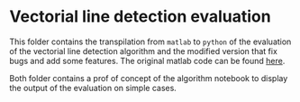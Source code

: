 # Vectorial line detection evaluation

This folder contains the transpilation from ``matlab`` to ``python`` of the evaluation of the vectorial line detection algorithm and the modified version that fix bugs and add some features.
The original matlab code can be found [here](https://github.com/NamgyuCho/Linelet-code-and-YorkUrban-LineSegment-DB).

Both folder contains a prof of concept of the algorithm notebook to display the output of the evaluation on simple cases.